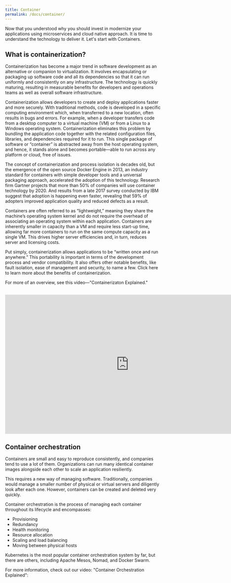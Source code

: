 ```yaml
---
title: Container
permalink: /docs/container/
---
```


Now that you understood why you should invest in modernize your applications using microservices and cloud native approach. It is time to understand the technology to deliver it. Let's start with Containers.

<h2>What is containerization?</h2>

Containerization has become a major trend in software development as an alternative or companion to virtualization. It involves encapsulating or packaging up software code and all its dependencies so that it can run uniformly and consistently on any infrastructure. The technology is quickly maturing, resulting in measurable benefits for developers and operations teams as well as overall software infrastructure.

Containerization allows developers to create and deploy applications faster and more securely. With traditional methods, code is developed in a specific computing environment which, when transferred to a new location, often results in bugs and errors. For example, when a developer transfers code from a desktop computer to a virtual machine (VM) or from a Linux to a Windows operating system. Containerization eliminates this problem by bundling the application code together with the related configuration files, libraries, and dependencies required for it to run. This single package of software or “container” is abstracted away from the host operating system, and hence, it stands alone and becomes portable—able to run across any platform or cloud, free of issues.

The concept of containerization and process isolation is decades old, but the emergence of the open source Docker Engine in 2013, an industry standard for containers with simple developer tools and a universal packaging approach, accelerated the adoption of this technology. Research firm Gartner projects that more than 50% of companies will use container technology by 2020. And results from a late 2017 survey conducted by IBM suggest that adoption is happening even faster, revealing that 59% of adopters improved application quality and reduced defects as a result.

Containers are often referred to as “lightweight,” meaning they share the machine’s operating system kernel and do not require the overhead of associating an operating system within each application. Containers are inherently smaller in capacity than a VM and require less start-up time, allowing far more containers to run on the same compute capacity as a single VM. This drives higher server efficiencies and, in turn, reduces server and licensing costs.

Put simply, containerization allows applications to be “written once and run anywhere.” This portability is important in terms of the development process and vendor compatibility. It also offers other notable benefits, like fault isolation, ease of management and security, to name a few. Click here to learn more about the benefits of containerization.

For more of an overview, see this video—"Containerizaton Explained."

<br/>

<iframe width="800" height="450" src="https://www.youtube.com/embed/0qotVMX-J5s" frameborder="0" allow="autoplay; encrypted-media" allowfullscreen></iframe>

<p> </p>

<h2>Container orchestration</h2>
Containers are small and easy to reproduce consistently, and companies tend to use a lot of them. Organizations can run many identical container images alongside each other to scale an application resiliently.

This requires a new way of managing software. Traditionally, companies would manage a smaller number of physical or virtual servers and diligently look after each one. However, containers can be created and deleted very quickly.

Container orchestration is the process of managing each container throughout its lifecycle and encompasses:

<ul>
<li>Provisioning</li>
<li>Redundancy</li>
<li>Health monitoring</li>
<li>Resource allocation</li>
<li>Scaling and load balancing</li>
<li>Moving between physical hosts</li>
</ul>

Kubernetes is the most popular container orchestration system by far, but there are others, including Apache Mesos, Nomad, and Docker Swarm.

For more information, check out our video: "Container Orchestration Explained":
